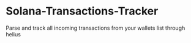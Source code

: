 # Solana-Transactions-Tracker
Parse and track all incoming transactions from your wallets list through helius
